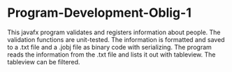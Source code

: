 # Program-Development-Oblig-1

This javafx program validates and registers information about people.
The validation functions are unit-tested.
The information is formatted and saved to a .txt file  and a .jobj file as binary code with serializing. 
The program reads the information from the .txt file and lists it out with tableview.
The tableview can be filtered.
